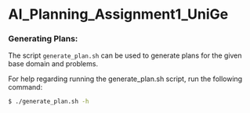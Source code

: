 # AI_Planning_Assignment1_UniGe

### Generating Plans:

The script `generate_plan.sh` can be used to generate plans for the given base domain and problems.

For help regarding running the generate_plan.sh script, run the following command:
```bash
$ ./generate_plan.sh -h
```